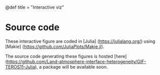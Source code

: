 @def title = "Interactive viz"

# Source code 

These interactive figure are coded in [Julia] (https://julialang.org/) using [Makie] (https://github.com/JuliaPlots/Makie.jl). 

The source code generating these figures is hosted [here] (https://github.com/Land-atmosphere-interface-heterogeneity/GIF-TEROS11-Julia), a package will be available soon. 
